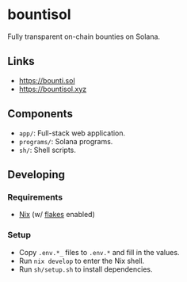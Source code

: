 # bountisol

Fully transparent on-chain bounties on Solana.

## Links

- https://bounti.sol
- https://bountisol.xyz

## Components

- `app/`: Full-stack web application.
- `programs/`: Solana programs.
- `sh/`: Shell scripts.

## Developing

### Requirements

- [Nix](https://nixos.org/download.html) (w/ [flakes](https://nixos.wiki/wiki/Flakes) enabled)

### Setup

- Copy `.env.*_` files to `.env.*` and fill in the values.
- Run `nix develop` to enter the Nix shell.
- Run `sh/setup.sh` to install dependencies.
